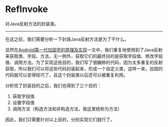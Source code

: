 # RefInvoke
对Java反射方法的封装类。

------

在这之前，我们需要分析一下封装Java反射方法是为了干什么。

显然在[Android第一代加固壳的原理及实现](https://gal2xy.github.io/2023/12/01/Android第一代加固壳的原理及实现/)一文中，我们重复地使用到了Java反射来获取类、字段、方法，无一例外，获取它们的最终目的是获取字段值、修改字段值、调用方法。为了实现这些目的，我们写了很臃肿的代码，因为太多重复的反射获取，所以我们可以将这些代码封装起来，形成一个自定义类，这样一来，加固的代码就可以变得轻巧了，且这个封装类以后还可以被重复利用。

分析完了封装目的之后，我们也得到了三个目的：

1. 获取字段值
2. 设置字段值
3. 调用方法（构造方法和非构造方法，我这里统称为方法）

因此，我们只需要针对以上目的，分别实现它们就行了。
